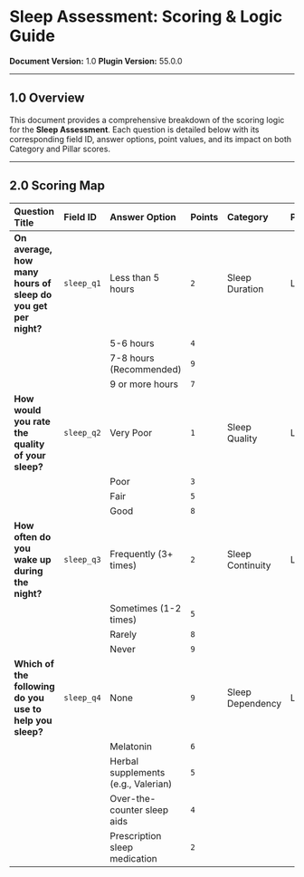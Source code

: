 # Sleep Assessment: Scoring & Logic Guide

**Document Version:** 1.0
**Plugin Version:** 55.0.0

---

## 1.0 Overview

This document provides a comprehensive breakdown of the scoring logic for the **Sleep Assessment**. Each question is detailed below with its corresponding field ID, answer options, point values, and its impact on both Category and Pillar scores.

---

## 2.0 Scoring Map

| Question Title | Field ID | Answer Option | Points | Category | Pillar |
| :--- | :--- | :--- | :--- | :--- | :--- |
| **On average, how many hours of sleep do you get per night?** | `sleep_q1` | Less than 5 hours | `2` | Sleep Duration | Lifestyle |
| | | 5-6 hours | `4` | | |
| | | 7-8 hours (Recommended) | `9` | | |
| | | 9 or more hours | `7` | | |
| **How would you rate the quality of your sleep?** | `sleep_q2` | Very Poor | `1` | Sleep Quality | Lifestyle |
| | | Poor | `3` | | |
| | | Fair | `5` | | |
| | | Good | `8` | | |
| **How often do you wake up during the night?** | `sleep_q3` | Frequently (3+ times) | `2` | Sleep Continuity | Lifestyle |
| | | Sometimes (1-2 times) | `5` | | |
| | | Rarely | `8` | | |
| | | Never | `9` | | |
| **Which of the following do you use to help you sleep?** | `sleep_q4` | None | `9` | Sleep Dependency | Lifestyle |
| | | Melatonin | `6` | | |
| | | Herbal supplements (e.g., Valerian) | `5` | | |
| | | Over-the-counter sleep aids | `4` | | |
| | | Prescription sleep medication | `2` | | | 